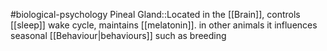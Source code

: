 #biological-psychology 
Pineal Gland::Located in the [[Brain]], controls [[sleep]] wake cycle, maintains [[melatonin]]. in other animals it influences seasonal [[Behaviour|behaviours]] such as breeding
<!--SR:!2023-12-21,3,250-->